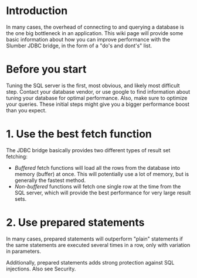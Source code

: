 # Introduction #

In many cases, the overhead of connecting to and querying a database is the one big bottleneck in an application. This wiki page will provide some basic information about how you can improve performance with the Slumber JDBC bridge, in the form of a "do's and dont's" list.

# Before you start #

Tuning the SQL server is the first, most obvious, and likely most difficult step. Contact your database vendor, or use google to find information about tuning your database for optimal performance. Also, make sure to optimize your queries. These initial steps might give you a bigger performance boost than you expect.

# 1. Use the best fetch function #

The JDBC bridge basically provides two different types of result set fetching:
  * _Buffered_ fetch functions will load all the rows from the database into memory (buffer) at once. This will potentially use a lot of memory, but is generally the fastest method.
  * _Non-buffered_ functions will fetch one single row at the time from the SQL server, which will provide the best performance for very large result sets.

# 2. Use prepared statements #

In many cases, prepared statements will outperform "plain" statements if the same statements are executed several times in a row, only with variation in parameters.

Additionally, prepared statements adds strong protection against SQL injections. Also see Security.






